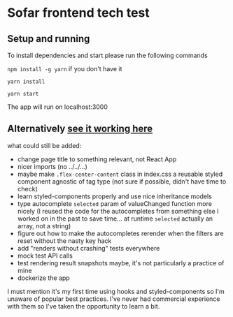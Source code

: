 # Sofar frontend tech test

## Setup and running

To install dependencies and start please run the following commands

`npm install -g yarn` if you don't have it

`yarn install`

`yarn start`

The app will run on localhost:3000

## Alternatively [see it working here](https://ontz.github.io)

what could still be added:
* change page title to something relevant, not React App
* nicer imports (no ../../...)
* maybe make `.flex-center-content` class in index.css a reusable styled component agnostic of tag type (not sure if possible, didn't have time to check)
* learn styled-components properly and use nice inheritance models
* type autocomplete `selected` param of valueChanged function more nicely (I reused the code for the autocompletes from something else I worked on in the past to save time... at runtime `selected` actually an array, not a string)
* figure out how to make the autocompletes rerender when the filters are reset without the nasty key hack
* add "renders without crashing" tests everywhere
* mock test API calls
* test rendering result snapshots maybe, it's not particularly a practice of mine
* dockerize the app

I must mention it's my first time using hooks and styled-components so I'm unaware of popular best practices. I've never had commercial experience with them so I've taken the opportunity to learn a bit.